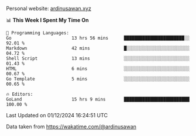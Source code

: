 Personal website: [ardinusawan.xyz](https://ardinusawan.xyz)

<!--START_SECTION:waka-->
📊 **This Week I Spent My Time On** 

```text
💬 Programming Languages: 
Go                       13 hrs 56 mins      ███████████████████████░░   92.01 % 
Markdown                 42 mins             █░░░░░░░░░░░░░░░░░░░░░░░░   04.72 % 
Shell Script             13 mins             ░░░░░░░░░░░░░░░░░░░░░░░░░   01.43 % 
HTML                     6 mins              ░░░░░░░░░░░░░░░░░░░░░░░░░   00.67 % 
Go Template              5 mins              ░░░░░░░░░░░░░░░░░░░░░░░░░   00.65 % 

🔥 Editors: 
GoLand                   15 hrs 9 mins       █████████████████████████   100.00 % 
```


 Last Updated on 01/12/2024 16:24:51 UTC
<!--END_SECTION:waka-->
Data taken from https://wakatime.com/@ardinusawan
